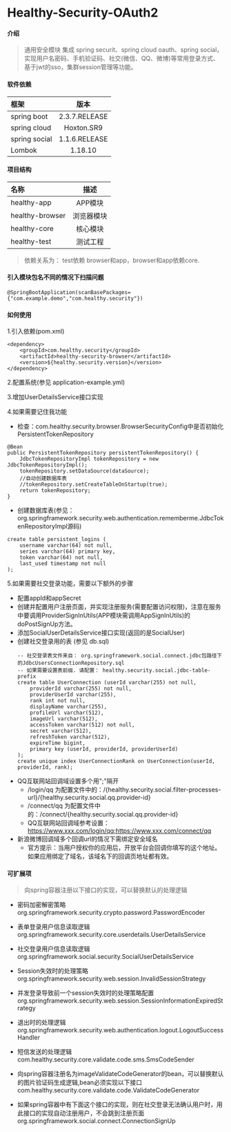 # Healthy-Security-OAuth2

#### 介绍
>通用安全模块  集成 spring securit、spring cloud oauth、spring social，实现用户名密码、手机验证码、社交(微信、QQ、微博)等常用登录方式、基于jwt的sso，集群session管理等功能。

#### 软件依赖
| 框架             | 版本                           |
| :---------------|:-------------------------------:|
| spring boot     | 2.3.7.RELEASE                   |
| spring cloud    | Hoxton.SR9                   |
| spring social   | 1.1.6.RELEASE                   |
| Lombok          | 1.18.10                         |

#### 项目结构
| 名称             | 描述        |
| :---------------|:-----------:|
| healthy-app     | APP模块     |
| healthy-browser | 浏览器模块   |
| healthy-core    | 核心模块    |
| healthy-test    | 测试工程    |

>依赖关系为： test依赖 browser和app，browser和app依赖core.

#### 引入模块包名不同的情况下扫描问题

```
@SpringBootApplication(scanBasePackages={"com.example.demo","com.healthy.security"})
```
#### 如何使用

1.引入依赖(pom.xml)

```
<dependency>
	<groupId>com.healthy.security</groupId>
	<artifactId>healthy-security-browser</artifactId>
	<version>${healthy.security.version}</version>
</dependency>
```

2.配置系统(参见 application-example.yml)

3.增加UserDetailsService接口实现

4.如果需要记住我功能
+ 检查：com.healthy.security.browser.BrowserSecurityConfig中是否初始化PersistentTokenRepository
```
@Bean
public PersistentTokenRepository persistentTokenRepository() {
    JdbcTokenRepositoryImpl tokenRepository = new JdbcTokenRepositoryImpl();
    tokenRepository.setDataSource(dataSource);
    //自动创建数据库表
    //tokenRepository.setCreateTableOnStartup(true);
    return tokenRepository;
}
```
+ 创建数据库表(参见：org.springframework.security.web.authentication.rememberme.JdbcTokenRepositoryImpl源码)
```
create table persistent_logins (
	username varchar(64) not null,
	series varchar(64) primary key,
	token varchar(64) not null,
	last_used timestamp not null
);
```

5.如果需要社交登录功能，需要以下额外的步骤
+ 配置appId和appSecret
+ 创建并配置用户注册页面，并实现注册服务(需要配置访问权限)，注意在服务中要调用ProviderSignInUtils(APP模块需调用AppSignInUtils)的doPostSignUp方法。
+ 添加SocialUserDetailsService接口实现(返回的是SocialUser)
+ 创建社交登录用的表 (参见 db.sql)
    ```
    -- 社交登录表文件来自： org.springframework.social.connect.jdbc包路径下的JdbcUsersConnectionRepository.sql
    -- 如果需要设置表前缀. 请配置： healthy.security.social.jdbc-table-prefix
    create table UserConnection (userId varchar(255) not null,
    	providerId varchar(255) not null,
    	providerUserId varchar(255),
    	rank int not null,
    	displayName varchar(255),
    	profileUrl varchar(512),
    	imageUrl varchar(512),
    	accessToken varchar(512) not null,
    	secret varchar(512),
    	refreshToken varchar(512),
    	expireTime bigint,
    	primary key (userId, providerId, providerUserId)
    );
    create unique index UserConnectionRank on UserConnection(userId, providerId, rank);
    ```
+ QQ互联网站回调域设置多个用";"隔开
    + /login/qq 为配置文件中的：/{healthy.security.social.filter-processes-url}/{healthy.security.social.qq.provider-id}
    + /connect/qq 为配置文件中的：/connect/{healthy.security.social.qq.provider-id}
    + QQ互联网站回调域参考设置：https://www.xxx.com/login/qq;https://www.xxx.com/connect/qq
+ 新浪微博回调域多个回调url的情况下需绑定安全域名
    + 官方提示：当用户授权你的应用后，开放平台会回调你填写的这个地址。如果应用绑定了域名，该域名下的回调页地址都有效。
#### 可扩展项

> 向spring容器注册以下接口的实现，可以替换默认的处理逻辑

 + 密码加密解密策略
org.springframework.security.crypto.password.PasswordEncoder

 + 表单登录用户信息读取逻辑
org.springframework.security.core.userdetails.UserDetailsService

 + 社交登录用户信息读取逻辑
org.springframework.social.security.SocialUserDetailsService

 + Session失效时的处理策略
org.springframework.security.web.session.InvalidSessionStrategy

 + 并发登录导致前一个session失效时的处理策略配置
org.springframework.security.web.session.SessionInformationExpiredStrategy

 + 退出时的处理逻辑
org.springframework.security.web.authentication.logout.LogoutSuccessHandler

 + 短信发送的处理逻辑
com.healthy.security.core.validate.code.sms.SmsCodeSender

 + 向spring容器注册名为imageValidateCodeGenerator的bean，可以替换默认的图片验证码生成逻辑,bean必须实现以下接口
com.healthy.security.core.validate.code.ValidateCodeGenerator

 + 如果spring容器中有下面这个接口的实现，则在社交登录无法确认用户时，用此接口的实现自动注册用户，不会跳到注册页面
org.springframework.social.connect.ConnectionSignUp